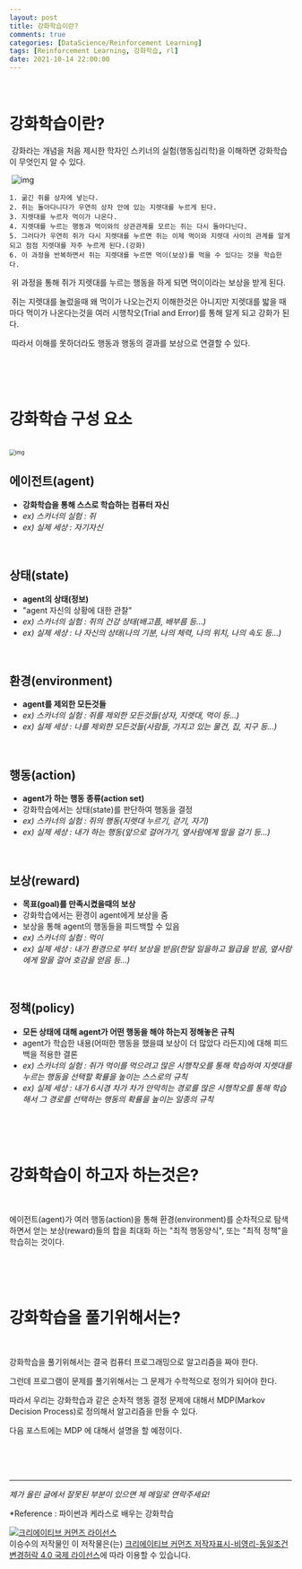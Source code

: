 ```yaml
---
layout: post
title: 강화학습이란?
comments: true
categories: [DataScience/Reinforcement Learning]
tags: [Reinforcement Learning, 강화학습, rl]
date: 2021-10-14 22:00:00
---
```


<br/>

# 강화학습이란?

​	강화라는 개념을 처음 제시한 학자인 스키너의 실험(행동심리학)을 이해하면 강화학습이 무엇인지 알 수 있다.

​	![img](http://image.yes24.com/blogimage/blog/h/w/hws321/9iaoJ0BP.jpg)

```
1. 굶긴 쥐를 상자에 넣는다.
2. 쥐는 돌아다니다가 우연히 상자 안에 있는 지렛대를 누르게 된다.
3. 지렛대를 누르자 먹이가 나온다.
4. 지렛대를 누르는 행동과 먹이와의 상관관계를 모르는 쥐는 다시 돌아다닌다.
5. 그러다가 우연히 쥐가 다시 지렛대를 누르면 쥐는 이제 먹이와 지렛대 사이의 관계를 알게 되고 점점 지렛대를 자주 누르게 된다.(강화)
6. 이 과정을 반복하면서 쥐는 지렛대를 누르면 먹이(보상)를 먹을 수 있다는 것을 학습한다.
```

​	위 과정을 통해 쥐가 지렛대를 누르는 행동을 하게 되면 먹이이라는 보상을 받게 된다.

​	쥐는 지렛대를 눌렀을때 왜 먹이가 나오는건지 이해한것은 아니지만 지렛대를 밟을 때 마다 먹이가 나온다는것을 여러 시행착오(Trial and Error)를 통해 	알게 되고 강화가 된다.

​	따라서 이해를 못하더라도 행동과 행동의 결과를 보상으로 연결할 수 있다.

<br/>

<br/>

<br/>

# 강화학습 구성 요소

<br/>

<img src="https://blog.kakaocdn.net/dn/eHG6CH/btqIql1mYv1/vJubkvkgmsAZT4gvAwbbQK/tfile.dat" alt="img" style="zoom:67%;" />

## **에이전트(agent)**

- **강화학습을 통해 스스로 학습하는 컴퓨터 자신**
- *ex) 스카너의 실험 : 쥐*
- *ex) 실제 세상 : 자기자신*

<br/>

## **상태(state)**

- **agent의 상태(정보)**
- "agent 자신의 상황에 대한 관찰"
- *ex) 스카너의 실험 : 쥐의 건강 상태(배고픔, 배부름 등...)*
- *ex) 실제 세상 : 나 자신의 상태(나의 기분, 나의 체력, 나의 위치, 나의 속도 등...)*

<br/>

## **환경(environment)**

- **agent를 제외한 모든것들**
- *ex) 스카너의 실험 : 쥐를 제외한 모든것들(상자, 지렛대, 먹이 등...)*
- *ex) 실제 세상 : 나를 제외한 모든것들(사람들, 가지고 있는 물건,  집, 지구 등...)*

<br/>

## **행동(action)**

- **agent가 하는 행동 종류(action set)**
- 강화학습에서는 상태(state)를 판단하여 행동을 결정
- *ex) 스카너의 실험 : 쥐의 행동(지렛대 누르기, 걷기, 자기)*
- *ex) 실제 세상 : 내가 하는 행동(앞으로 걸어가기, 옆사람에게 말을 걸기 등...)*

<br/>

## **보상(reward)**

- **목표(goal)를 만족시켰을때의 보상**
- 강화학습에서는 환경이 agent에게 보상을 줌
- 보상을 통해 agent의 행동들을 피드백할 수 있음
- *ex) 스카너의 실험 : 먹이*
- *ex) 실제 세상 : 내가 환경으로 부터 보상을 받음(한달 일을하고 월급을 받음, 옆사람에게 말을 걸어 호감을 얻음 등...)*

<br/>

## 정책(policy)

- **모든 상태에 대해 agent가 어떤 행동을 해야 하는지 정해놓은 규칙**
- agent가 학습한 내용(어떠한 행동을 했을떄 보상이 더 많았다 라든지)에 대해 피드백을 적용한 결론
- *ex) 스카너의 실험 : 쥐가 먹이를 먹으려고 많은 시행착오를 통해 학습하여 지렛대를 누르는 행동을 선택할 확률을 높이는 스스로의 규칙*
- *ex) 실제 세상 : 내가 6시경 차가 차가 안막히는 경로를 많은 시행착오를 통해 학습해서 그 경로를 선택하는 행동의 확률을 높이는 일종의 규칙*

<br/>

<br/>

<br/>

# 강화학습이 하고자 하는것은?

<br/>

에이전트(agent)가 여러 행동(action)을 통해 환경(environment)를 순차적으로 탐색하면서 얻는 보상(reward)들의 합을 최대화 하는 "최적 행동양식", 또는 "최적 정책"을 학습히는 것이다.

<br/>

<br/>

<br/>

# 강화학습을 풀기위해서는?

<br/>

강화학습을 풀기위해서는 결국 컴퓨터 프로그래밍으로 알고리즘을 짜야 한다.

그런데 프로그램이 문제를 풀기위해서는 그 문제가 수학적으로 정의가 되어야 한다.

따라서 우리는 강화학습과 같은 순차적 행동 결정 문제에 대해서 MDP(Markov Decision Process)로 정의해서 알고리즘을 만들 수 있다.

다음 포스트에는 MDP 에 대해서 설명을 할 예정이다.

<br/>

<br/>

<br/>

------

*제가 올린 글에서 잘못된 부분이 있으면 제 메일로 연락주세요!*

*Reference : 파이썬과 케라스로 배우는 강화학습

<a rel="license" href="http://creativecommons.org/licenses/by-nc-sa/4.0/"><img alt="크리에이티브 커먼즈 라이선스" style="border-width:0" src="https://i.creativecommons.org/l/by-nc-sa/4.0/88x31.png" /></a><br /><span xmlns:cc="http://creativecommons.org/ns#" property="cc:attributionName">이승수</span>의 저작물인 이 저작물은(는) <a rel="license" href="http://creativecommons.org/licenses/by-nc-sa/4.0/">크리에이티브 커먼즈 저작자표시-비영리-동일조건변경허락 4.0 국제 라이선스</a>에 따라 이용할 수 있습니다.